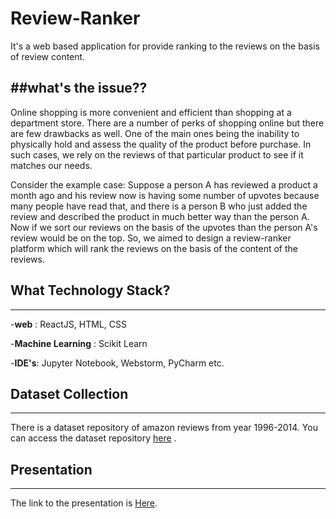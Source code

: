 # Review-Ranker
It's a web based application for provide ranking to the reviews on the basis of review content.

##what's the issue??
--------------------

Online shopping is more convenient and efficient than shopping at a department store.
There are a number of perks of shopping online but there are few drawbacks as well. One of the main ones being the inability to physically hold and assess the quality of the product before purchase.
In such cases, we rely on the reviews of that particular product to see if it matches our needs.

Consider the example case:
   Suppose a person A has reviewed a product a month ago and his review now is having some number of upvotes because many people have read that,
   and there is a person B who just added the review and described the product in much better way than the person A. Now if we sort our reviews on the
   basis of the upvotes than the person A's review would be on the top.
   So, we aimed to design a review-ranker platform which will rank the reviews on the basis of the content of the reviews.

## What Technology Stack?
---------------------
-**web** : ReactJS, HTML, CSS

-**Machine Learning** : Scikit Learn

-**IDE's**:  Jupyter Notebook, Webstorm, PyCharm etc.


## Dataset Collection
---------------------
There is a dataset repository of amazon reviews from year 1996-2014. You can access the dataset repository <a href="http://jmcauley.ucsd.edu/data/amazon/">here</a> .


## Presentation
---------------------
The link to the presentation is <a href="#">Here</a>.


